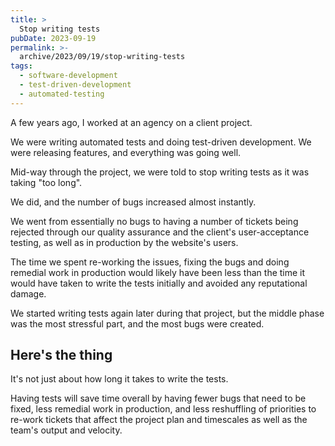 ```yaml
---
title: >
  Stop writing tests
pubDate: 2023-09-19
permalink: >-
  archive/2023/09/19/stop-writing-tests
tags:
  - software-development
  - test-driven-development
  - automated-testing
---
```


A few years ago, I worked at an agency on a client project.

We were writing automated tests and doing test-driven development. We were releasing features, and everything was going well.

Mid-way through the project, we were told to stop writing tests as it was taking "too long".

We did, and the number of bugs increased almost instantly.

We went from essentially no bugs to having a number of tickets being rejected through our quality assurance and the client's user-acceptance testing, as well as in production by the website's users.

The time we spent re-working the issues, fixing the bugs and doing remedial work in production would likely have been less than the time it would have taken to write the tests initially and avoided any reputational damage.

We started writing tests again later during that project, but the middle phase was the most stressful part, and the most bugs were created.

## Here's the thing

It's not just about how long it takes to write the tests.

Having tests will save time overall by having fewer bugs that need to be fixed, less remedial work in production, and less reshuffling of priorities to re-work tickets that affect the project plan and timescales as well as the team's output and velocity.
